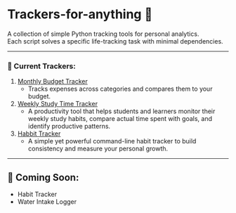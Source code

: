 # Trackers-for-anything 🚀

A collection of simple Python tracking tools for personal analytics.  
Each script solves a specific life-tracking task with minimal dependencies.

---

### 📁 Current Trackers:
1. <a href="https://github.com/DmitryRzhansky/Trackers-for-anything-/blob/main/Monthly%20Budget%20Tracker.py">Monthly Budget Tracker</a>
   - Tracks expenses across categories and compares them to your budget.
2. <a href="https://github.com/DmitryRzhansky/Trackers-for-anything-/blob/main/Weekly%20Study%20Time%20Tracker">Weekly Study Time Tracker</a>
   - A productivity tool that helps students and learners monitor their weekly study habits, compare actual time spent with goals, and identify productive patterns.
3. <a href="https://github.com/DmitryRzhansky/Trackers-for-anything-/blob/main/Habit%20Tracker">Habbit Tracker</a>
   - A simple yet powerful command-line habit tracker to build consistency and measure your personal growth.
---

## 📅 Coming Soon:
- Habit Tracker
- Water Intake Logger
